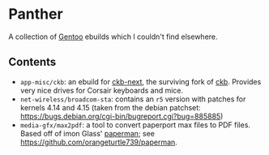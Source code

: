# Panther

A collection of [Gentoo](https://www.gentoo.org/) ebuilds which I couldn't find elsewhere.

## Contents

* `app-misc/ckb`: an ebuild for [ckb-next](https://github.com/mattanger/ckb-next), the surviving fork of [ckb](https://github.com/ccMSC/ckb). Provides very nice drives for Corsair keyboards and mice.
* `net-wireless/broadcom-sta`: contains an `r5` version with patches for kernels 4.14 and 4.15 (taken from the debian patchset: https://bugs.debian.org/cgi-bin/bugreport.cgi?bug=885885)
* `media-gfx/max2pdf`: a tool to convert paperport max files to PDF files. Based off of imon Glass' [paperman](https://github.com/sglass68/paperman); see https://github.com/orangeturtle739/paperman.
